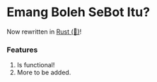 # Emang Boleh SeBot Itu?

Now rewritten in [Rust (🚀)](https://www.rust-lang.org)!

### Features

1. Is functional!
2. More to be added.
